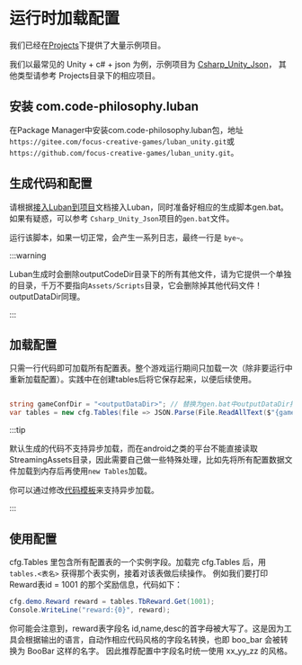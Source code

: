 # 运行时加载配置

我们已经在[Projects](https://gitee.com/focus-creative-games/luban_examples/tree/main/Projects)下提供了大量示例项目。

我们以最常见的 Unity + c# + json 为例，示例项目为 [Csharp_Unity_Json](https://gitee.com/focus-creative-games/luban_examples/tree/main/Projects/Csharp_Unity_json)，
其他类型请参考 Projects目录下的相应项目。

## 安装 com.code-philosophy.luban

在Package Manager中安装com.code-philosophy.luban包，地址 `https://gitee.com/focus-creative-games/luban_unity.git`或`https://github.com/focus-creative-games/luban_unity.git`。

## 生成代码和配置

请根据[接入Luban到项目](./integratetoproject)文档接入Luban，同时准备好相应的生成脚本gen.bat。如果有疑惑，可以参考 `Csharp_Unity_Json`项目的`gen.bat`文件。

运行该脚本，如果一切正常，会产生一系列日志，最终一行是 `bye~`。

:::warning

Luban生成时会删除outputCodeDir目录下的所有其他文件，请为它提供一个单独的目录，千万不要指向`Assets/Scripts`目录，它会删除掉其他代码文件！outputDataDir同理。

:::

## 加载配置

只需一行代码即可加载所有配置表。整个游戏运行期间只加载一次（除非要运行中重新加载配置）。实践中在创建tables后将它保存起来，以便后续使用。

```csharp

string gameConfDir = "<outputDataDir>"; // 替换为gen.bat中outputDataDir指向的目录
var tables = new cfg.Tables(file => JSON.Parse(File.ReadAllText($"{gameConfDir}/{file}.json")));

```

:::tip

默认生成的代码不支持异步加载，而在android之类的平台不能直接读取StreamingAssets目录，因此需要自己做一些特殊处理，比如先将所有配置数据文件加载到内存后再使用`new Tables`加载。

你可以通过修改[代码模板](../manual/template)来支持异步加载。

:::

## 使用配置

cfg.Tables 里包含所有配置表的一个实例字段。加载完 cfg.Tables 后，用 `tables.<表名>` 获得那个表实例，接着对该表做后续操作。
例如我们要打印Reward表id = 1001 的那个奖励信息，代码如下：

```csharp
cfg.demo.Reward reward = tables.TbReward.Get(1001);
Console.WriteLine("reward:{0}", reward);
```

你可能会注意到，reward表字段名 id,name,desc的首字母被大写了。这是因为工具会根据输出的语言，自动作相应代码风格的字段名转换，也即 boo_bar 会被转换为 BooBar 这样的名字。
因此推荐配置中字段名时统一使用 xx_yy_zz 的风格。


